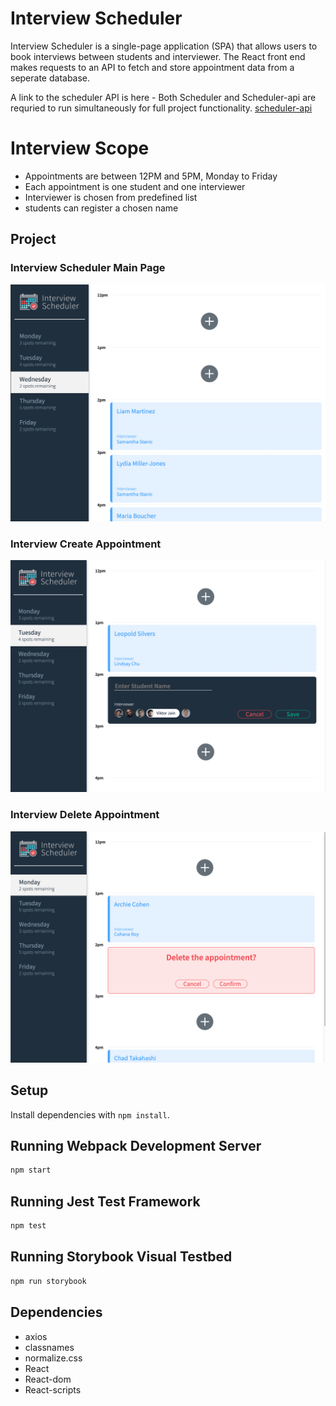 # Interview Scheduler

Interview Scheduler is a single-page application (SPA) that allows users to book interviews between students and interviewer. The React front end makes requests to an API to fetch and store appointment data from a seperate database.

A link to the scheduler API is here - Both Scheduler and Scheduler-api are requried to run simultaneously for full project functionality.
[scheduler-api](https://github.com/Davichavix/scheduler-api)

# Interview Scope
- Appointments are between 12PM and 5PM, Monday to Friday
- Each appointment is one student and one interviewer
- Interviewer is chosen from predefined list
- students can register a chosen name

## Project

### Interview Scheduler Main Page
!["screenshot of Scheduler front page Desktop"](https://github.com/Davichavix/scheduler/blob/main/docs/Scheduler_front_page.png?raw=true)

### Interview Create Appointment
!["screenshot of Scheduler create appointment"](https://github.com/Davichavix/scheduler/blob/main/docs/Scheduler_Create_appointment.png?raw=true)

### Interview Delete Appointment
!["screenshot of Scheduler delete appointment"](https://github.com/Davichavix/scheduler/blob/main/docs/Scheduler_Delete_appointment.png?raw=true)

## Setup

Install dependencies with `npm install`.

## Running Webpack Development Server

```sh
npm start
```

## Running Jest Test Framework

```sh
npm test
```

## Running Storybook Visual Testbed

```sh
npm run storybook
```

## Dependencies

- axios
- classnames
- normalize.css
- React
- React-dom
- React-scripts